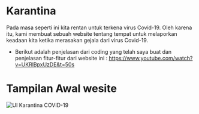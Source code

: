 # Karantina
Pada masa seperti ini kita rentan untuk terkena virus Covid-19. Oleh karena itu, kami membuat sebuah website tentang tempat untuk melaporkan keadaan kita ketika merasakan gejala dari virus Covid-19.
- Berikut adalah penjelasan dari coding yang telah saya buat dan penjelasan fitur-fitur dari website ini : https://www.youtube.com/watch?v=UKRlBpxUzDE&t=50s
# Tampilan Awal wesite
![UI Karantina COVID-19](https://user-images.githubusercontent.com/63888291/123758332-03f06d80-d8e9-11eb-8bd8-3eb5b9b9a29a.png)
